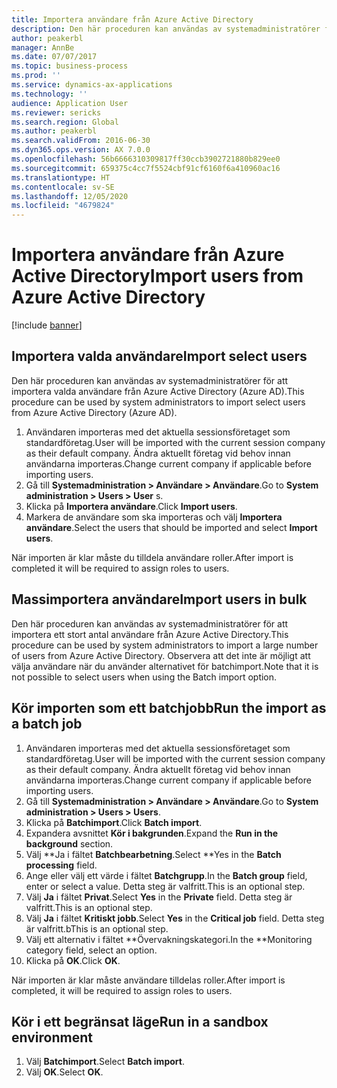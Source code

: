 ```yaml
---
title: Importera användare från Azure Active Directory
description: Den här proceduren kan användas av systemadministratörer för att manuellt importera valda användare eller att importera ett stort antal användare från Azure Active Directory.
author: peakerbl
manager: AnnBe
ms.date: 07/07/2017
ms.topic: business-process
ms.prod: ''
ms.service: dynamics-ax-applications
ms.technology: ''
audience: Application User
ms.reviewer: sericks
ms.search.region: Global
ms.author: peakerbl
ms.search.validFrom: 2016-06-30
ms.dyn365.ops.version: AX 7.0.0
ms.openlocfilehash: 56b6666310309817ff30ccb3902721880b829ee0
ms.sourcegitcommit: 659375c4cc7f5524cbf91cf6160f6a410960ac16
ms.translationtype: HT
ms.contentlocale: sv-SE
ms.lasthandoff: 12/05/2020
ms.locfileid: "4679824"
---
```

# <a name="import-users-from-azure-active-directory"></a><span data-ttu-id="023a7-103">Importera användare från Azure Active Directory</span><span class="sxs-lookup"><span data-stu-id="023a7-103">Import users from Azure Active Directory</span></span>

[!include [banner](../../includes/banner.md)]

## <a name="import-select-users"></a><span data-ttu-id="023a7-104">Importera valda användare</span><span class="sxs-lookup"><span data-stu-id="023a7-104">Import select users</span></span>

<span data-ttu-id="023a7-105">Den här proceduren kan användas av systemadministratörer för att importera valda användare från Azure Active Directory (Azure AD).</span><span class="sxs-lookup"><span data-stu-id="023a7-105">This procedure can be used by system administrators to import select users from Azure Active Directory (Azure AD).</span></span>

1. <span data-ttu-id="023a7-106">Användaren importeras med det aktuella sessionsföretaget som standardföretag.</span><span class="sxs-lookup"><span data-stu-id="023a7-106">User will be imported with the current session company as their default company.</span></span> <span data-ttu-id="023a7-107">Ändra aktuellt företag vid behov innan användarna importeras.</span><span class="sxs-lookup"><span data-stu-id="023a7-107">Change current company if applicable before importing users.</span></span>
2. <span data-ttu-id="023a7-108">Gå till **Systemadministration > Användare > Användare**.</span><span class="sxs-lookup"><span data-stu-id="023a7-108">Go to **System administration > Users > User** s.</span></span>
3. <span data-ttu-id="023a7-109">Klicka på **Importera användare**.</span><span class="sxs-lookup"><span data-stu-id="023a7-109">Click **Import users**.</span></span>
4. <span data-ttu-id="023a7-110">Markera de användare som ska importeras och välj **Importera användare**.</span><span class="sxs-lookup"><span data-stu-id="023a7-110">Select the users that should be imported and select **Import users**.</span></span>

<span data-ttu-id="023a7-111">När importen är klar måste du tilldela användare roller.</span><span class="sxs-lookup"><span data-stu-id="023a7-111">After import is completed it will be required to assign roles to users.</span></span>

## <a name="import-users-in-bulk"></a><span data-ttu-id="023a7-112">Massimportera användare</span><span class="sxs-lookup"><span data-stu-id="023a7-112">Import users in bulk</span></span>

<span data-ttu-id="023a7-113">Den här proceduren kan användas av systemadministratörer för att importera ett stort antal användare från Azure Active Directory.</span><span class="sxs-lookup"><span data-stu-id="023a7-113">This procedure can be used by system administrators to import a large number of users from Azure Active Directory.</span></span>
<span data-ttu-id="023a7-114">Observera att det inte är möjligt att välja användare när du använder alternativet för batchimport.</span><span class="sxs-lookup"><span data-stu-id="023a7-114">Note that it is not possible to select users when using the Batch import option.</span></span>

## <a name="run-the-import-as-a-batch-job"></a><span data-ttu-id="023a7-115">Kör importen som ett batchjobb</span><span class="sxs-lookup"><span data-stu-id="023a7-115">Run the import as a batch job</span></span>
1. <span data-ttu-id="023a7-116">Användaren importeras med det aktuella sessionsföretaget som standardföretag.</span><span class="sxs-lookup"><span data-stu-id="023a7-116">User will be imported with the current session company as their default company.</span></span> <span data-ttu-id="023a7-117">Ändra aktuellt företag vid behov innan användarna importeras.</span><span class="sxs-lookup"><span data-stu-id="023a7-117">Change current company if applicable before importing users.</span></span>
2. <span data-ttu-id="023a7-118">Gå till **Systemadministration > Användare > Användare**.</span><span class="sxs-lookup"><span data-stu-id="023a7-118">Go to **System administration > Users > Users**.</span></span>
3. <span data-ttu-id="023a7-119">Klicka på **Batchimport**.</span><span class="sxs-lookup"><span data-stu-id="023a7-119">Click **Batch import**.</span></span>
4. <span data-ttu-id="023a7-120">Expandera avsnittet **Kör i bakgrunden**.</span><span class="sxs-lookup"><span data-stu-id="023a7-120">Expand the **Run in the background** section.</span></span>
4. <span data-ttu-id="023a7-121">Välj \*\*Ja i fältet **Batchbearbetning**.</span><span class="sxs-lookup"><span data-stu-id="023a7-121">Select \*\*Yes in the **Batch processing** field.</span></span>
6. <span data-ttu-id="023a7-122">Ange eller välj ett värde i fältet **Batchgrupp**.</span><span class="sxs-lookup"><span data-stu-id="023a7-122">In the **Batch group** field, enter or select a value.</span></span> <span data-ttu-id="023a7-123">Detta steg är valfritt.</span><span class="sxs-lookup"><span data-stu-id="023a7-123">This is an optional step.</span></span>  
7. <span data-ttu-id="023a7-124">Välj **Ja** i fältet **Privat**.</span><span class="sxs-lookup"><span data-stu-id="023a7-124">Select **Yes** in the **Private** field.</span></span> <span data-ttu-id="023a7-125">Detta steg är valfritt.</span><span class="sxs-lookup"><span data-stu-id="023a7-125">This is an optional step.</span></span>  
8. <span data-ttu-id="023a7-126">Välj **Ja** i fältet **Kritiskt jobb**.</span><span class="sxs-lookup"><span data-stu-id="023a7-126">Select **Yes** in the **Critical job** field.</span></span> <span data-ttu-id="023a7-127">Detta steg är valfritt.</span><span class="sxs-lookup"><span data-stu-id="023a7-127">bThis is an optional step.</span></span>  
9. <span data-ttu-id="023a7-128">Välj ett alternativ i fältet \*\*Övervakningskategori.</span><span class="sxs-lookup"><span data-stu-id="023a7-128">In the \*\*Monitoring category field, select an option.</span></span>
10. <span data-ttu-id="023a7-129">Klicka på **OK**.</span><span class="sxs-lookup"><span data-stu-id="023a7-129">Click **OK**.</span></span>

<span data-ttu-id="023a7-130">När importen är klar måste användare tilldelas roller.</span><span class="sxs-lookup"><span data-stu-id="023a7-130">After import is completed, it will be required to assign roles to users.</span></span>

## <a name="run-in-a-sandbox-environment"></a><span data-ttu-id="023a7-131">Kör i ett begränsat läge</span><span class="sxs-lookup"><span data-stu-id="023a7-131">Run in a sandbox environment</span></span>
1. <span data-ttu-id="023a7-132">Välj **Batchimport**.</span><span class="sxs-lookup"><span data-stu-id="023a7-132">Select **Batch import**.</span></span>
2. <span data-ttu-id="023a7-133">Välj **OK**.</span><span class="sxs-lookup"><span data-stu-id="023a7-133">Select **OK**.</span></span>
